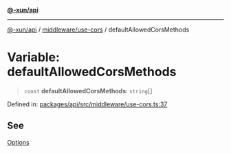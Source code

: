 [**@-xun/api**](../../../README.md)

***

[@-xun/api](../../../README.md) / [middleware/use-cors](../README.md) / defaultAllowedCorsMethods

# Variable: defaultAllowedCorsMethods

> `const` **defaultAllowedCorsMethods**: `string`[]

Defined in: [packages/api/src/middleware/use-cors.ts:37](https://github.com/Xunnamius/api-utils/blob/183a3e5b3fec7a1bf06d5be3da477b72510b5586/packages/api/src/middleware/use-cors.ts#L37)

## See

[Options](../type-aliases/Options.md)
